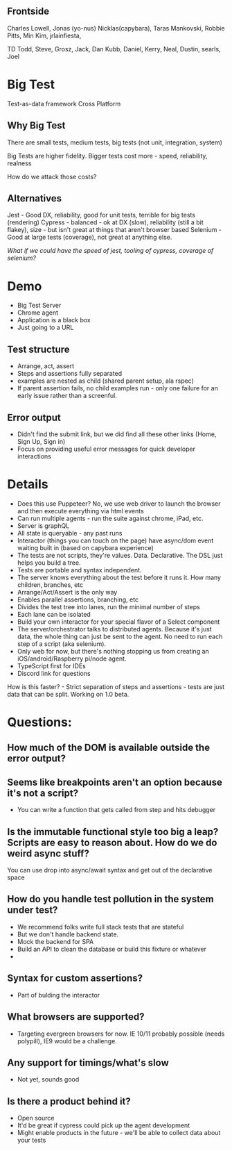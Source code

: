 Frontside
-----
Charles Lowell, Jonas (yo-nus) Nicklas(capybara), Taras Mankovski, Robbie Pitts, Min Kim, jrlainfiesta, 

TD
Todd, Steve, Grosz, Jack, Dan Kubb, Daniel, Kerry, Neal, Dustin, searls, Joel

# Big Test
Test-as-data framework
Cross Platform

## Why Big Test
There are small tests, medium tests, big tests (not unit, integration, system)

Big Tests are higher fidelity.
Bigger tests cost more - speed, reliability, realness

How do we attack those costs?

## Alternatives
Jest - Good DX, reliability, good for unit tests, terrible for big tests (rendering)
Cypress - balanced - ok at DX (slow), reliability (still a bit flakey), size - but isn't great at things that aren't browser based
Selenium - Good at large tests (coverage), not great at anything else.  

*What if we could have the speed of jest, tooling of cypress, coverage of selenium?*

# Demo

- Big Test Server
- Chrome agent
- Application is a black box
- Just going to a URL

## Test structure
- Arrange, act, assert
- Steps and assertions fully separated
- examples are nested as child (shared parent setup, ala rspec)
- If parent assertion fails, no child examples run - only one failure for an early issue rather than a screenful.

## Error output
- Didn't find the submit link, but we did find all these other links (Home, Sign Up, Sign in)
- Focus on providing useful error messages for quick developer interactions

# Details
* Does this use Puppeteer? No, we use web driver to launch the browser and then execute everything via html events
* Can run multiple agents - run the suite against chrome, iPad, etc.
* Server is graphQL
* All state is queryable - any past runs
* Interactor (things you can touch on the page) have async/dom event waiting built in (based on capybara experience)
 * The tests are not scripts, they're values.  Data.  Declarative.  The DSL just helps you build a tree.
 * Tests are portable and syntax independent.  
* The server knows everything about the test before it runs it.  How many children, branches, etc
* Arrange/Act/Assert is the only way
* Enables parallel assertions, branching, etc
* Divides the test tree into lanes, run the minimal number of steps
* Each lane can be isolated
* Build your own interactor for your special flavor of a Select component
* The server/orchestrator talks to distributed agents.  Because it's just data, the whole thing can just be sent to the agent.  No need to run each step of a script (aka selenium).
* Only web for now, but there's nothing stopping us from creating an iOS/android/Raspberry pi/node agent.
* TypeScript first for IDEs
* Discord link for questions


 
How is this faster? - Strict separation of steps and assertions - tests are just data that can be split.
Working on 1.0 beta.


# Questions:
## How much of the DOM is available outside the error output?
## Seems like breakpoints aren't an option because it's not a script?
* You can write a function that gets called from step and hits debugger


## Is the immutable functional style too big a leap?  Scripts are easy to reason about.  How do we do weird async stuff?
You can use drop into async/await syntax and get out of the declarative space

## How do you handle test pollution in the system under test?
* We recommend folks write full stack tests that are stateful
* But we don't handle backend state.
* Mock the backend for SPA
* Build an API to clean the database or build this fixture or whatever
*

## Syntax for custom assertions?
* Part of bulding the interactor

## What browsers are supported?
* Targeting evergreen browsers for now.  IE 10/11 probably possible (needs polypill), IE9 would be a challenge.

## Any support for timings/what's slow
* Not yet, sounds good

## Is there a product behind it?  
* Open source
* It'd be great if cypress could pick up the agent development
* Might enable products in the future - we'll be able to collect data about your tests

